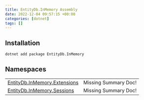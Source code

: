 ```yaml
---
title: EntityDb.InMemory Assembly
date: 2022-12-04 09:57:15 +00:00
categories: [dotnet]
tags: []
---
```


## Installation
```sh
dotnet add package EntityDb.InMemory
```
## Namespaces
<table><tr><td><a href='/posts/dotnet-entitydb-inmemory-extensions'>EntityDb.InMemory.Extensions</a></td><td>Missing Summary Doc!</td></tr><tr><td><a href='/posts/dotnet-entitydb-inmemory-sessions'>EntityDb.InMemory.Sessions</a></td><td>Missing Summary Doc!</td></tr></table>

